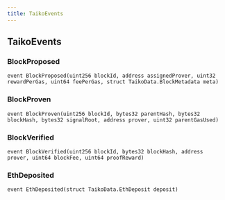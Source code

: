 ```yaml
---
title: TaikoEvents
---
```


## TaikoEvents

### BlockProposed

```solidity
event BlockProposed(uint256 blockId, address assignedProver, uint32 rewardPerGas, uint64 feePerGas, struct TaikoData.BlockMetadata meta)
```

### BlockProven

```solidity
event BlockProven(uint256 blockId, bytes32 parentHash, bytes32 blockHash, bytes32 signalRoot, address prover, uint32 parentGasUsed)
```

### BlockVerified

```solidity
event BlockVerified(uint256 blockId, bytes32 blockHash, address prover, uint64 blockFee, uint64 proofReward)
```

### EthDeposited

```solidity
event EthDeposited(struct TaikoData.EthDeposit deposit)
```
